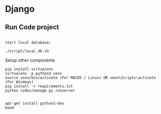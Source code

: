 # Django

## Run Code project

```configure db on env

start local database:

./script/local_db.sh
```

Setup other components


```
pip install virtualenv
virtualenv -p python3 venv
source venv/bin/activate (For MACOS / Linux) OR venv\Scripts\activate (For Windows)
pip install -r requirements.txt
python codes/manage.py runserver


apt-get install python3-dev
boom
```
